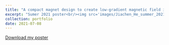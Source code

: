 ```yaml
---
title: "A compact magnet design to create low-gradient magnetic field in the presence of magnetic shielding"
excerpt: "Sumer 2021 poster<br/><img src='images/Jiachen_He_summer_2021_poster.png'>"
collection: portfolio
date: 2021-07-08
---
```


<p><a href="{{ base_path }}/portfolio-bruce.github.io//portfolio//Jiachen_He_summer_2021_poster.pdf" target="_blank">Download my poster</a></p>